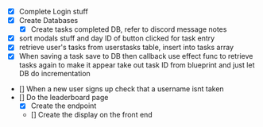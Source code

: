 * [x] Complete Login stuff
* [x] Create Databases
  * [x] Create tasks completed DB, refer to discord message notes
* [x] sort modals stuff and day ID of button clicked for task entry
* [x] retrieve user's tasks from userstasks table, insert into tasks array 
* [x] When saving a task save to DB then callback use effect func to retrieve tasks again to make it appear take out task ID from blueprint and just let DB do incrementation

* [] When a new user signs up check that a username isnt taken
* [] Do the leaderboard page
  * [x] Create the endpoint
  * [] Create the display on the front end